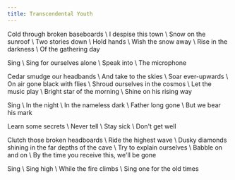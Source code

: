 ```yaml
---
title: Transcendental Youth
---
```

Cold through broken baseboards \\
I despise this town \\
Snow on the sunroof \\
Two stories down \\
Hold hands \\
Wish the snow away \\
Rise in the darkness \\
Of the gathering day

Sing \\
Sing for ourselves alone \\
Speak into \\
The microphone

Cedar smudge our headbands \\
And take to the skies \\
Soar ever-upwards \\
On air gone black with flies \\
Shroud ourselves in the cosmos \\
Let the music play \\
Bright star of the morning \\
Shine on his rising way

Sing \\
In the night \\
In the nameless dark \\
Father long gone \\
But we bear his mark

Learn some secrets \\
Never tell \\
Stay sick \\
Don't get well

Clutch those broken headboards \\
Ride the highest wave \\
Dusky diamonds shining in the far depths of the cave \\
Try to explain ourselves \\
Babble on and on \\
By the time you receive this, we'll be gone

Sing \\
Sing high \\
While the fire climbs \\
Sing one for the old times